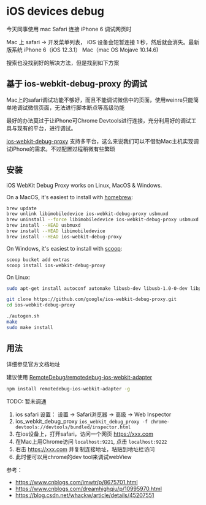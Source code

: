 # iOS devices debug

今天同事使用 mac Safari 连接 iPhone 6 调试网页时

Mac 上 safari -> 开发菜单列表， iOS 设备会短暂连接 1 秒，然后就会消失。最新版系统 iPhone 6（iOS 12.3.1） Mac（mac OS Mojave 10.14.6)

搜索也没找到好的解决方法，但是找到如下方案

## 基于 ios-webkit-debug-proxy 的调试

Mac上的safari调试功能不够好，而且不能调试微信中的页面，使用weinre只能简单地调试微信页面，无法进行脚本断点等高级功能

最好的办法莫过于让iPhone可Chrome Devtools进行连接，充分利用好的调试工具与现有的平台，进行调试。

[ios-webkit-debug-proxy](https://github.com/google/ios-webkit-debug-proxy) 支持多平台，这么来说我们可以不借助Mac主机实现调试iPhone的需求。不过配置过程稍微有些繁琐

## 安装

iOS WebKit Debug Proxy works on Linux, MacOS & Windows.

On a MacOS, it's easiest to install with [homebrew](http://brew.sh/):

```bash
brew update
brew unlink libimobiledevice ios-webkit-debug-proxy usbmuxd
brew uninstall --force libimobiledevice ios-webkit-debug-proxy usbmuxd
brew install --HEAD usbmuxd
brew install --HEAD libimobiledevice
brew install --HEAD ios-webkit-debug-proxy
```

On Windows, it's easiest to install with [scoop](http://scoop.sh/):

```bash
scoop bucket add extras
scoop install ios-webkit-debug-proxy
```

On Linux:

```bash
sudo apt-get install autoconf automake libusb-dev libusb-1.0-0-dev libplist-dev libplist++-dev usbmuxd libtool libimobiledevice-dev

git clone https://github.com/google/ios-webkit-debug-proxy.git
cd ios-webkit-debug-proxy

./autogen.sh
make
sudo make install
```

## 用法

详细参见官方文档地址

建议使用 [RemoteDebug/remotedebug-ios-webkit-adapter](https://github.com/RemoteDebug/remotedebug-ios-webkit-adapter)

```bash
npm install remotedebug-ios-webkit-adapter -g
```

TODO: 暂未调通

1. ios safari 设置： 设置 -> Safari浏览器 -> 高级 -> Web Inspector
2. ios_webkit_debug_proxy
    `ios_webkit_debug_proxy -f chrome-devtools://devtools/bundled/inspector.html`
3. 在ios设备上，打开safari，访问一个网页 https://xxx.com
4. 在Mac上用Chrome访问 `localhost:9221`, 点击 `localhost:9222`
5. 右击 https://xxx.com 并复制连接地址，粘贴到地址栏访问
6. 此时便可以用chrome的dev tool来调试webView

参考：

- https://www.cnblogs.com/imwtr/p/8675701.html
- https://www.cnblogs.com/dreamhighqiu/p/10995970.html
- https://blog.csdn.net/whackw/article/details/45207551
